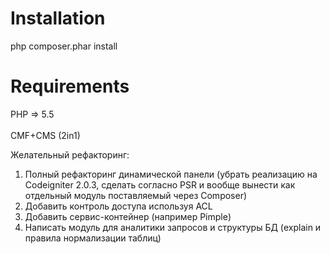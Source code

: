 <h1>Installation</h1>
php composer.phar install
<h1>Requirements</h1>
PHP => 5.5
<br /><br />
CMF+CMS (2in1)

Желательный рефакторинг:
1) Полный рефакторинг динамической панели (убрать реализацию на Codeigniter 2.0.3, сделать согласно PSR и вообще вынести как отдельный модуль поставляемый через Composer)
2) Добавить контроль доступа используя ACL
3) Добавить сервис-контейнер (например Pimple)
4) Написать модуль для аналитики запросов и структуры БД (explain и правила нормализации таблиц)